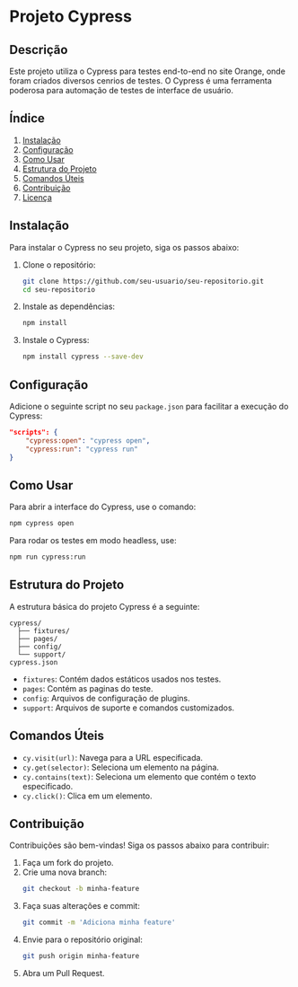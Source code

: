 
# Projeto Cypress

## Descrição
Este projeto utiliza o Cypress para testes end-to-end no site Orange, onde foram criados diversos cenrios de testes. O Cypress é uma ferramenta poderosa para automação de testes de interface de usuário.

## Índice
1. [Instalação](#instalação)
2. [Configuração](#configuração)
3. [Como Usar](#como-usar)
4. [Estrutura do Projeto](#estrutura-do-projeto)
5. [Comandos Úteis](#comandos-úteis)
6. [Contribuição](#contribuição)
7. [Licença](#licença)

## Instalação
Para instalar o Cypress no seu projeto, siga os passos abaixo:

1. Clone o repositório:
    ```bash
    git clone https://github.com/seu-usuario/seu-repositorio.git
    cd seu-repositorio
    ```

2. Instale as dependências:
    ```bash
    npm install
    ```

3. Instale o Cypress:
    ```bash
    npm install cypress --save-dev
    ```

## Configuração
Adicione o seguinte script no seu `package.json` para facilitar a execução do Cypress:
```json
"scripts": {
    "cypress:open": "cypress open",
    "cypress:run": "cypress run"
}
```

## Como Usar
Para abrir a interface do Cypress, use o comando:
```bash
npm cypress open
```

Para rodar os testes em modo headless, use:
```bash
npm run cypress:run
```

## Estrutura do Projeto
A estrutura básica do projeto Cypress é a seguinte:
```
cypress/
  ├── fixtures/
  ├── pages/
  ├── config/
  └── support/
cypress.json
```

- `fixtures`: Contém dados estáticos usados nos testes.
- `pages`: Contém as paginas do teste.
- `config`: Arquivos de configuração de plugins.
- `support`: Arquivos de suporte e comandos customizados.

## Comandos Úteis
- `cy.visit(url)`: Navega para a URL especificada.
- `cy.get(selector)`: Seleciona um elemento na página.
- `cy.contains(text)`: Seleciona um elemento que contém o texto especificado.
- `cy.click()`: Clica em um elemento.

## Contribuição
Contribuições são bem-vindas! Siga os passos abaixo para contribuir:

1. Faça um fork do projeto.
2. Crie uma nova branch:
    ```bash
    git checkout -b minha-feature
    ```
3. Faça suas alterações e commit:
    ```bash
    git commit -m 'Adiciona minha feature'
    ```
4. Envie para o repositório original:
    ```bash
    git push origin minha-feature
    ```
5. Abra um Pull Request.

